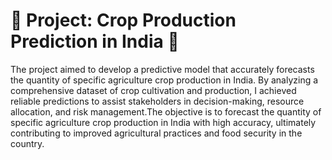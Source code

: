 # 🚀 Project: Crop Production Prediction in India 🌾

The project aimed to develop a predictive model that accurately forecasts the quantity of specific agriculture crop production in India. By analyzing a comprehensive dataset of crop cultivation and production, I achieved reliable predictions to assist stakeholders in decision-making, resource allocation, and risk management.The objective is to forecast the quantity of specific agriculture crop production in India with high accuracy, ultimately contributing to improved agricultural practices and food security in the country.

